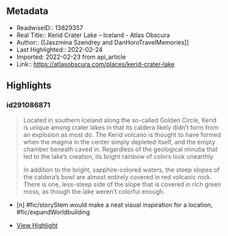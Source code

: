 ## Metadata
- ReadwiseID:: 13829357
- Real Title:: Kerid Crater Lake – Iceland - Atlas Obscura
- Author:: [[Jaszmina Szendrey and DanHoroTravelMemories]]
- Last Highlighted:: 2022-02-24
- Imported: 2022-02-23 from api_article
- Link:: https://atlasobscura.com/places/kerid-crater-lake

## Highlights

### id291086871

> Located in southern Iceland along the so-called Golden Circle, Kerid is unique among crater lakes in that its caldera likely didn’t form from an explosion as most do. The Kerid volcano is thought to have formed when the magma in the center simply depleted itself, and the empty chamber beneath caved in. Regardless of the geological minutia that led to the lake’s creation, its bright rainbow of colors look unearthly.
> 
> In addition to the bright, sapphire-colored waters, the steep slopes of the caldera’s bowl are almost entirely covered in red volcanic rock. There is one, less-steep side of the slope that is covered in rich green moss, as though the lake weren’t colorful enough.

- [n] #fic/storyStem would make a neat visual inspiration for a location, #fic/expandWorldbuilding

 * [View Highlight](https://atlasobscura.com/places/kerid-crater-lake?__readwiseLocation=0%2F3%2F1%2F1%2F3%2F1%2F9%2F1%2F13%3A0%2C0%2F6%2F1%2F1%2F3%2F1%2F9%2F1%2F13%3A263#:~:text=Located%20in%20southern%20Iceland%20along%2Cthe%20lake%20weren%E2%80%99t%20colorful%20enough.)
